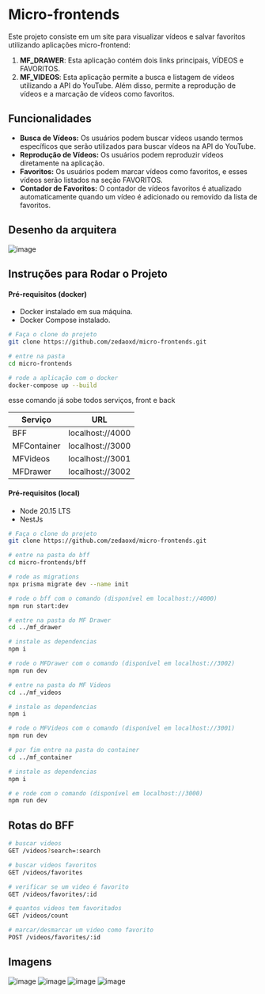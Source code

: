 # Micro-frontends

Este projeto consiste em um site para visualizar vídeos e salvar favoritos utilizando aplicações micro-frontend:

1. **MF_DRAWER**: Esta aplicação contém dois links principais, VÍDEOS e FAVORITOS.
2. **MF_VIDEOS**: Esta aplicação permite a busca e listagem de vídeos utilizando a API do YouTube. Além disso, permite a reprodução de vídeos e a marcação de vídeos como favoritos.

## Funcionalidades
- **Busca de Vídeos:** Os usuários podem buscar vídeos usando termos específicos que serão utilizados para buscar vídeos na API do YouTube.
- **Reprodução de Vídeos:** Os usuários podem reproduzir vídeos diretamente na aplicação.
- **Favoritos:** Os usuários podem marcar vídeos como favoritos, e esses vídeos serão listados na seção FAVORITOS.
- **Contador de Favoritos:** O contador de vídeos favoritos é atualizado automaticamente quando um vídeo é adicionado ou removido da lista de favoritos.

## Desenho da arquitera
![image](https://github.com/zedaoxd/micro-frontends/assets/55067151/34d78b05-5cdd-4584-8dac-502954dfe5c7)

## Instruções para Rodar o Projeto

#### Pré-requisitos (docker)
- Docker instalado em sua máquina.
- Docker Compose instalado.

```sh
# Faça o clone do projeto
git clone https://github.com/zedaoxd/micro-frontends.git

# entre na pasta
cd micro-frontends

# rode a aplicação com o docker
docker-compose up --build
```

esse comando já sobe todos serviços, front e back

| Serviço     | URL      |
|----------------|----------------|
| BFF | localhost://4000 |
| MFContainer | localhost://3000 |
| MFVideos | localhost://3001 |
| MFDrawer | localhost://3002 |


#### Pré-requisitos (local)
- Node 20.15 LTS
- NestJs

```sh
# Faça o clone do projeto
git clone https://github.com/zedaoxd/micro-frontends.git

# entre na pasta do bff
cd micro-frontends/bff

# rode as migrations
npx prisma migrate dev --name init

# rode o bff com o comando (disponível em localhost://4000)
npm run start:dev

# entre na pasta do MF Drawer
cd ../mf_drawer

# instale as dependencias
npm i

# rode o MFDrawer com o comando (disponível em localhost://3002)
npm run dev

# entre na pasta do MF Videos
cd ../mf_videos

# instale as dependencias
npm i

# rode o MFVideos com o comando (disponível em localhost://3001)
npm run dev

# por fim entre na pasta do container
cd ../mf_container

# instale as dependencias
npm i

# e rode com o comando (disponível em localhost://3000)
npm run dev
```

## Rotas do BFF
```sh
# buscar videos
GET /videos?search=:search

# buscar videos favoritos
GET /videos/favorites

# verificar se um video é favorito
GET /videos/favorites/:id

# quantos videos tem favoritados
GET /videos/count

# marcar/desmarcar um video como favorito
POST /videos/favorites/:id
```

## Imagens
![image](https://github.com/zedaoxd/micro-frontends/assets/55067151/6f55a8b9-f8c8-4d76-b7ff-a705ddc6ef77)
![image](https://github.com/zedaoxd/micro-frontends/assets/55067151/e5ea291a-99b3-4dc8-9f23-0260e91a8897)
![image](https://github.com/zedaoxd/micro-frontends/assets/55067151/2427bad7-5bfd-4faa-a46f-0bc2b6ebf4a8)
![image](https://github.com/zedaoxd/micro-frontends/assets/55067151/d6de6651-3804-4a4d-bb5d-e573dfaf9316)



